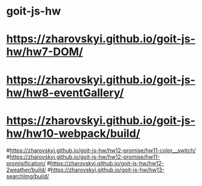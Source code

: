 # goit-js-hw


# https://zharovskyi.github.io/goit-js-hw/hw7-DOM/
# https://zharovskyi.github.io/goit-js-hw/hw8-eventGallery/
# https://zharovskyi.github.io/goit-js-hw/hw10-webpack/build/
#https://zharovskyi.github.io/goit-js-hw/hw12-promise/hw11-color__switch/
#https://zharovskyi.github.io/goit-js-hw/hw12-promise/hw11-promisification/
#https://zharovskyi.github.io/goit-js-hw/hw12-2weather/build/
#https://zharovskyi.github.io/goit-js-hw/hw13-searchImg/build/
